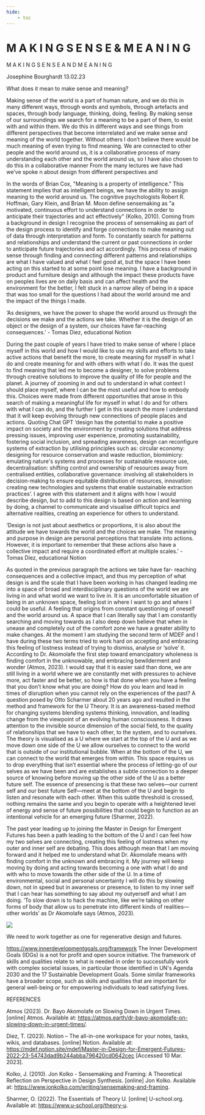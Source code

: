 ```yaml
---
hide:
    - toc
---
```


# **M A K I N G  S E N S E  &  M E A N I N G**

M A K I N G  S E N S E  A N D  M E A N I N G 

Josephine Bourghardt 13.02.23

What does it mean to make sense and meaning? 

Making sense of the world is a part of human nature, and we do this in many different ways, through words and symbols, through artefacts and spaces, through body language, thinking, doing, feeling. By making sense of our surroundings we search for a meaning to be a part of them, to exist with and within them. We do this in different ways and see things from different perspectives that become interrelated and we make sense and meaning of the world together. Without others I don’t believe there would be much meaning of even trying to find meaning. We are connected to other people and the world around us, it is a collaborative process of many understanding each other and the world around us, so I have also chosen to do this in a collaborative manner 
From the many lectures we have had we’ve spoke n about design from different perspectives and 

In the words of Brian Cox, "Meaning is a property of intelligence." This statement implies that as intelligent beings, we have the ability to assign meaning to the world around us. The cognitive psychologists Robert R. Hoffman, Gary Klein, and Brian M. Moon define sensemaking as "a motivated, continuous effort to understand connections in order to anticipate their trajectories and act effectively” (Kolko, 2010). Coming from a background in design I recognise the process of sensemaking as part of the design process to identify and forge connections to make meaning out of data through interpretation and form. To constantly search for patterns and relationships and understand the current or past connections in order to anticipate future trajectories and act accordingly. This process of making sense through finding and connecting different patterns and relationships are what I have valued and what I feel good at, but the space I have been acting on this started to at some point lose meaning. I have a background in product and furniture design and although the impact these products have on peoples lives are on daily basis and can affect health and the environment for the better, I felt stuck in a narrow alley of being in a space that was too small for the questions I had about the world around me and the impact of the things I made. 

‘As designers, we have the power to shape the world around us through the decisions we make and the actions we take. Whether it is the design of an object or the design of a system, our choices have far-reaching consequences.’ - Tomas Diez, educational Notion

During the past couple of years I have tried to make sense of where I place myself in this world and how I would like to use my skills and efforts to take active actions that benefit the more, to create meaning for myself in what I do and create meaning for and with others with what I do. It was the quest to find meaning that led me to become a designer, to solve problems through creative solutions to improve the quality of life for people and the planet. A journey of zooming in and out to understand in what context I should place myself, where I can be the most useful and how to embody this. Choices were made from different opportunities that arose in this search of making a meaningful life for myself in what I do and for others with what I can do, and the further I get in this search the more I understand that it will keep evolving through new connections of people places and actions. Quoting Chat GPT ‘design has the potential to make a positive impact on society and the environment by creating solutions that address pressing issues, improving user experience, promoting sustainability, fostering social inclusion, and spreading awareness, design can reconfigure systems of extraction by utilising principles such as: circular economy: designing for resource conservation and waste reduction, biomimicry: emulating nature's systems and processes for sustainable resource use, decentralisation: shifting control and ownership of resources away from centralised entities, collaborative governance: involving all stakeholders in decision-making to ensure equitable distribution of resources, innovation: creating new technologies and systems that enable sustainable extraction practices’. I agree with this statement and it aligns with how I would describe design, but to add to this design is based on action and learning by doing, a channel to communicate and visualise difficult topics and alternative realities, creating an experience for others to understand.

‘Design is not just about aesthetics or proportions, it is also about the attitude we have towards the world and the choices we make. The meaning and purpose in design are personal perceptions that translate into actions. However, it is important to remember that these actions also have a collective impact and require a coordinated effort at multiple scales.’ - Tomas Diez, educational Notion

As quoted in the previous paragraph the actions we take have far- reaching consequences and a collective impact, and thus my perception of what design is and the scale that I have been working in has changed leading me into a space of broad and interdisciplinary questions of the world we are living in and what world we want to live in. It is an uncomfortable situation of being in an unknown space, feeling lost in where I want to go and where I could be useful. A feeling that origins from constant questioning of oneself and the world around us. A space that I can literally say that I am constantly searching and moving towards as I also deep down believe that when in unease and completely out of the comfort zone we have a greater ability to make changes. At the moment I am studying the second term of MDEF and I have during these two terms tried to work hard on accepting and embracing this feeling of lostness instead of trying to dismiss, analyse or ‘solve’ it. According to Dr. Akomolafe the first step toward emancipatory wholeness is finding comfort in the unknowable, and embracing bewilderment and wonder (Atmos, 2023). I would say that it is easier said than done, we are still living in a world where we are constantly met with pressures to achieve more, act faster and be better, so how is that done when you have a feeling that you don’t know what you are doing? How do you learn and lead in times of disruption when you cannot rely on the experiences of the past? A question posed by Otto Scharmer about 20 years ago and resulted in the method and framework for the U Theory. It is an awareness-based method for changing systems blending systems thinking, innovation, and leading change from the viewpoint of an evolving human consciousness. It draws attention to the invisible source dimension of the social field, to the quality of relationships that we have to each other, to the system, and to ourselves. The theory is visualised as a U where we start at the top of the U and as we move down one side of the U we allow ourselves to connect to the world that is outside of our institutional bubble. When at the bottom of the U, we can connect to the world that emerges from within. This space requires us to drop everything that isn’t essential where the process of letting-go of our selves as we have been and are establishes a subtle connection to a deeper source of knowing before moving up the other side of the U as a better future self. The essence of presencing is that these two selves—our current self and our best future Self—meet at the bottom of the U and begin to listen and resonate with each other. When this subtle threshold is crossed, nothing remains the same and you begin to operate with a heightened level of energy and sense of future possibilities that could begin to function as an intentional vehicle for an emerging future (Sharmer, 2022).

The past year leading up to joining the Master in Design for Emergent Futures has been a path leading to the bottom of the U and I can feel how my two selves are connecting, creating this feeling of lostness when my outer and inner self are debating. This does although mean that I am moving forward and it helped me to understand what Dr. Akomolafe means with finding comfort in the unknown and embracing it. My journey will keep moving by doing and acting towards becoming a one with what I do and with who to move towards the other side of the U. In a time of environmental, social and personal uncertainty I will do this by slowing down, not in speed but in awareness or presence, to listen to my inner self that I can hear has something to say about my outyerself and what I am doing. ‘To slow down is to hack the machine, like we’re taking on other forms of body that allow us to penetrate into different kinds of realities—other worlds’ as Dr Akomolafe says (Atmos, 2023). 

![](https://i.imgur.com/RIAVraq.gif)

We need to work together as one for regenerative design and futures. 

https://www.innerdevelopmentgoals.org/framework 
The Inner Development Goals (IDGs) is a not for profit and open source initiative. The framework of skills and qualities relate to what is needed in order to successfully work with complex societal issues, in particular those identified in UN's Agenda 2030 and the 17 Sustainable Development Goals. Some similar frameworks have a broader scope, such as skills and qualities that are important for general well-being or for empowering individuals to lead satisfying lives.



REFERENCES

Atmos (2023). Dr. Bayo Akomolafe on Slowing Down in Urgent Times. [online] Atmos. Available at: https://atmos.earth/dr-bayo-akomolafe-on-slowing-down-in-urgent-times/.

Diez, T. (2023). Notion – The all-in-one workspace for your notes, tasks, wikis, and databases. [online] Notion. Available at: https://mdef.notion.site/mdef/Master-in-Design-for-Emergent-Futures-2022-23-54743dad9b244abba796420cd0642cec [Accessed 10 Mar. 2023].

Kolko, J. (2010). Jon Kolko - Sensemaking and Framing: A Theoretical Reflection on Perspective in Design Synthesis. [online] Jon Kolko. Available at: https://www.jonkolko.com/writing/sensemaking-and-framing.

Sharmer, O. (2022). The Essentials of Theory U. [online] U-school.org. Available at: https://www.u-school.org/theory-u.
‌